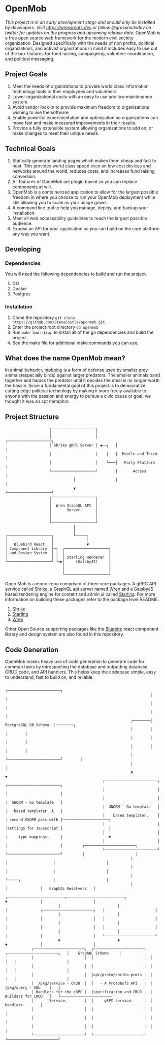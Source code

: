 # OpenMob
*This project is in an early development stage and should only be installed by developers. Visit https://grassroots.dev or follow @grassrootsdev on twitter for updates on the progress and upcoming release date.*
OpenMob is a free open source web framework for the modern civil society
organization. Designed specifically with the needs of non profits, political organizations, and activist organizations in mind it includes easy to use out of the box features for fund raising, campaigning, volunteer coordination, and political messaging.
## Project Goals

1. Meet the needs of organizations to provide world class information technology tools to their employees and volunteers.
2. Lower organizational costs with an easy to use and low maintenance system.
3. Avoid vendor lock-in to provide maximum freedom to organizations wishing to use the software
4. Enable powerful experimentation and optimization so organizations can move fast and make measured improvements in their results.
5. Provide a fully extensible system allowing organizations to add on, or make changes to meet their unique needs.

## Technical Goals

1. Statically generate landing pages which makes them cheap and fast to host. This provides world class speed even on low cost devices and networks around the world, reduces costs, and increases fund raising conversion. 
2. All features of OpenMob are plugin based so you can replace components at will.
3. OpenMob is a containerized application to allow for the largest possible freedom in where you choose to run your OpenMob deployment while still allowing you to scale as your usage grows.
4. A command line tool to help you manage, deploy, and backup your installation.
5. Meet all web accessability guidelines to reach the largest possible audience.
6. Expose an API for your application so you can build on the core platform any way you want.

## Developing 
### Dependencies
You will need the following dependencies to build and run the project.
1. GO
2. Docker
3. Postgres
### Installation
1. Clone the repository `git clone https://github.com/SteveCastle/openmob.git`
2. Enter the project root directory `cd openmob`
3. Run `make bootstrap` to install all of the go dependencies and build the project.
4. See the make file for additional make commands you can use.

## What does the name OpenMob mean?
In animal behavior, [mobbing](https://en.wikipedia.org/wiki/Mobbing_(animal_behavior)) is a form of defense used by smaller prey animals(especially birds) against larger predators. The smaller animals band together and harass the predator until it decides the meal is no longer worth the hassle. Since a fundamental goal of this project is to democratize cutting edge political technology by making it more freely available to anyone with the passion and energy to pursue a civic cause or goal, we thought it was an apt metaphor.

## Project Structure

                        ┌────────────────────┐
                        │                    │
                        │                    │        ┌────────────────────┐
                        │ Shrike gRPC Server │ ◀──┐   │                    │
                        │                    │    │   │  Mobile and Third  │
                        │                    │    └───│   Party Platform   │
                        └────────────────────┘        │       Access       │
                                   │                  │                    │
                                   ▼                  └────────────────────┘
                        ┌────────────────────┐
                        │                    │
                        │  Wren GraphQL API  │
                        │       Server       │
                        │                    │
                        │                    │
                        └────────────────────┘
                                   │
                                   │
    ┌────────────────────┐         └─────┐
    │                    │               │
    │   Bluebird React   │               ▼
    │ Component Library  │─┐  ┌────────────────────┐
    │ and Design System  │ │  │                    │
    │                    │ │  │ Starling Renderer  │
    └────────────────────┘ └─▶│     (GatsbyJS)     │
                              │                    │
                              │                    │
                              └────────────────────┘

Open Mob is a mono-repo comprised of three core packages. A gRPC API service
called
[Shrike](https://github.com/SteveCastle/openmob/tree/master/packages/shrike), a
GraphQL api server named
[Wren](https://github.com/SteveCastle/openmob/tree/master/packages/wren) and a
GatsbyJS based rendering engine for content and admin ui called
[Starling](https://github.com/SteveCastle/openmob/tree/master/packages/starling).
For more information on building these packages refer to the package level
README.

1. [Shrike](https://github.com/SteveCastle/openmob/tree/master/packages/shrike)
2. [Starling](https://github.com/SteveCastle/openmob/tree/master/packages/starling)
3. [Wren](https://github.com/SteveCastle/openmob/tree/master/packages/wren)

Other Open Source supporting packages like the
[Bluebird](https://github.com/SteveCastle/openmob/tree/master/packages/bluebird)
react component library and design system are also found in this repository.

## Code Generation

OpenMob makes heavy use of code generation to generate code for common tasks by introspecting the database and outputting database CRUD code, and API handlers. This helps keep the codebase simple, easy to understand, fast to build on, and reliable.

                                                                      ┌────────────────────────┐
                                                                      │                        │
                                                                      │                        │
                                                                      │                        │
                                                             ┌────────│  PostgreSQL DB Schema  │────────┐
                                                             │        │                        │        │
                                                             │        │                        │        │
                                                             │        │                        │        │
                                                             │        └────────────────────────┘        │
                                                             │                                          │
                                                             ▼                                          ▼
                                                ┌────────────────────────┐                 ┌────────────────────────┐
                                                │                        │                 │                        │
                                                │                        │                 │  GNORM - Go template   │
                                                │  GNORM - Go template   │                 │   based templater. A   │
                                                │    based templater.    │                 │ second GNORM pass with │─────────────────────┐
                                                │                        │                 │settings for Javascript │                     │
                                                │                        │                 │     type mappings.     │                     ▼
                                                │                        │                 │                        │         ┌───────────────────────┐
                                                └────────────────────────┘                 └────────────────────────┘         │                       │
                                                             │                                          │                     │                       │
                                                             │                                          │                     │                       │
                                                             │                                          └─────┐               │                       │
                                                             │                                                │               │   GraphQL Resolvers   │
                            ┌──────────────────────────┬─────┴────────────────────┐                           ▼               │                       │
                            │                          │                          │               ┌───────────────────────┐   │                       │
                            │                          │                          │               │                       │   │                       │
                            │                          │                          │               │                       │   │                       │
                            │                          │                          │               │                       │   └───────────────────────┘
                            ▼                          ▼                          ▼               │                       │
                ┌───────────────────────┐  ┌───────────────────────┐  ┌───────────────────────┐   │    GraphQL Schema     │
                │                       │  │                       │  │                       │   │                       │
                │                       │  │                       │  │                       │   │                       │
                │                       │  │api/proto/shrike.proto │  │                       │   │                       │
                │  /pkg/service - CRUD  │  │   - A Protobuf3 API   │  │   /pkg/query - SQL    │   │                       │
                │ Handlers for the gRPC │  │specification and CRUD │  │   Builders for CRUD   │   └───────────────────────┘
                │       Service.        │  │     gRPC service.     │  │       Handlers.       │
                │                       │  │                       │  │                       │
                │                       │  │                       │  │                       │
                │                       │  │                       │  │                       │
                └───────────────────────┘  └───────────────────────┘  └───────────────────────┘

